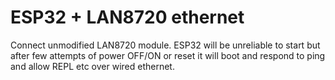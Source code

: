 # ESP32 + LAN8720 ethernet

Connect unmodified LAN8720 module.
ESP32 will be unreliable to start but after
few attempts of power OFF/ON or reset
it will boot and respond to ping and allow
REPL etc over wired ethernet.
